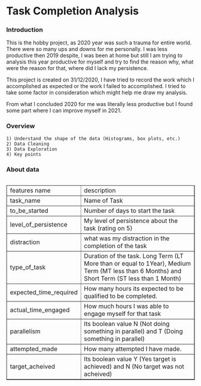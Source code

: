 # Task Completion Analysis

### Introduction
This is the hobby project, as 2020 year was such a trauma for entire world. There were so many ups and downs for me personally. I was less productive then 2019 despite, I was been at home but still I am trying to analysis this year productive for myself and try to find the reason why, what were the reason for that, where did I lack my persistence.

This project is created on 31/12/2020, I have tried to record the work which I accomplished as expected or the work I failed to accomplished. I tried to take some factor in consideration which might help me draw my analysis.


From what I concluded 2020 for me was literally less productive but I found some part where I can improve myself in 2021.

### Overview
    1) Understand the shape of the data (Histograms, box plots, etc.)
    2) Data Cleaning
    3) Data Exploration
    4) Key points
    
### About data
<table style="float: left; margin-bottom: 10px;" border="1" cellpadding="5">
    <thead>
        <tr>
            <td>features name</td>
            <td>description</td>
        </tr>
    </thead>
    <tbody>
        <tr>
            <td>task_name</td>
            <td>Name of Task</td>
        </tr>
        <tr>
            <td>to_be_started</td>
            <td>Number of days to start the task</td>
        </tr>
        <tr>
            <td>level_of_persistence</td>
            <td>My level of persistence about the task (rating on 5)</td>
        </tr>
        <tr>
            <td>distraction</td>
            <td>what was my distraction in the completion of the task</td>
        </tr>
        <tr>
            <td>type_of_task</td>
            <td>Duration of the task. Long Term (LT More than or equal to 1Year), Medium Term (MT less than 6 Months) and Short Term (ST less than 1 Month)</td>
        </tr>
        <tr>
            <td>expected_time_required</td>
            <td>How many hours its expected to be qualified to be completed.</td>
        </tr>
        <tr>
            <td>actual_time_engaged</td>
            <td>How much hours I was able to engage myself for that task</td>
        </tr>
        <tr>
            <td>parallelism</td>
            <td>Its boolean value N (Not doing something in parallel) and T (Doing something in parallel)</td>
        </tr>
        <tr>
            <td>attempted_made</td>
            <td>How many attempted I have made.</td>
        </tr>
        <tr>
            <td>target_acheived</td>
            <td>Its boolean value Y (Yes target is achieved) and N (No target was not acheived)</td>
        </tr>
    </tbody>
</table>
